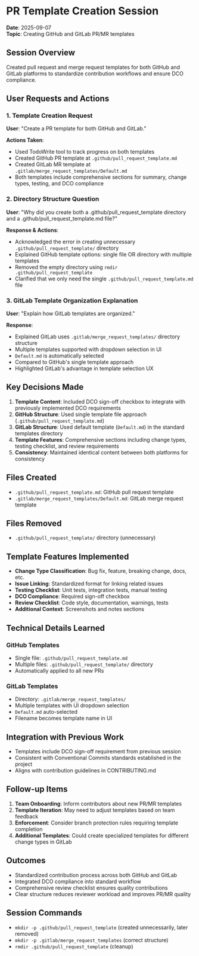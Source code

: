 # PR Template Creation Session

**Date**: 2025-09-07  
**Topic**: Creating GitHub and GitLab PR/MR templates

## Session Overview

Created pull request and merge request templates for both GitHub and GitLab platforms to standardize contribution workflows and ensure DCO compliance.

## User Requests and Actions

### 1. Template Creation Request
**User**: "Create a PR template for both GitHub and GitLab."

**Actions Taken**:
- Used TodoWrite tool to track progress on both templates
- Created GitHub PR template at `.github/pull_request_template.md`
- Created GitLab MR template at `.gitlab/merge_request_templates/Default.md`
- Both templates include comprehensive sections for summary, change types, testing, and DCO compliance

### 2. Directory Structure Question
**User**: "Why did you create both a .github/pull_request_template directory and a .github/pull_request_template.md file?"

**Response & Actions**:
- Acknowledged the error in creating unnecessary `.github/pull_request_template/` directory
- Explained GitHub template options: single file OR directory with multiple templates
- Removed the empty directory using `rmdir .github/pull_request_template`
- Clarified that we only need the single `.github/pull_request_template.md` file

### 3. GitLab Template Organization Explanation
**User**: "Explain how GitLab templates are organized."

**Response**:
- Explained GitLab uses `.gitlab/merge_request_templates/` directory structure
- Multiple templates supported with dropdown selection in UI
- `Default.md` is automatically selected
- Compared to GitHub's single template approach
- Highlighted GitLab's advantage in template selection UX

## Key Decisions Made

1. **Template Content**: Included DCO sign-off checkbox to integrate with previously implemented DCO requirements
2. **GitHub Structure**: Used single template file approach (`.github/pull_request_template.md`)
3. **GitLab Structure**: Used default template (`Default.md`) in the standard templates directory
4. **Template Features**: Comprehensive sections including change types, testing checklist, and review requirements
5. **Consistency**: Maintained identical content between both platforms for consistency

## Files Created

- `.github/pull_request_template.md`: GitHub pull request template
- `.gitlab/merge_request_templates/Default.md`: GitLab merge request template

## Files Removed

- `.github/pull_request_template/` directory (unnecessary)

## Template Features Implemented

- **Change Type Classification**: Bug fix, feature, breaking change, docs, etc.
- **Issue Linking**: Standardized format for linking related issues
- **Testing Checklist**: Unit tests, integration tests, manual testing
- **DCO Compliance**: Required sign-off checkbox
- **Review Checklist**: Code style, documentation, warnings, tests
- **Additional Context**: Screenshots and notes sections

## Technical Details Learned

### GitHub Templates
- Single file: `.github/pull_request_template.md`
- Multiple files: `.github/pull_request_template/` directory
- Automatically applied to all new PRs

### GitLab Templates  
- Directory: `.gitlab/merge_request_templates/`
- Multiple templates with UI dropdown selection
- `Default.md` auto-selected
- Filename becomes template name in UI

## Integration with Previous Work

- Templates include DCO sign-off requirement from previous session
- Consistent with Conventional Commits standards established in the project
- Aligns with contribution guidelines in CONTRIBUTING.md

## Follow-up Items

1. **Team Onboarding**: Inform contributors about new PR/MR templates
2. **Template Iteration**: May need to adjust templates based on team feedback
3. **Enforcement**: Consider branch protection rules requiring template completion
4. **Additional Templates**: Could create specialized templates for different change types in GitLab

## Outcomes

- Standardized contribution process across both GitHub and GitLab
- Integrated DCO compliance into standard workflow
- Comprehensive review checklist ensures quality contributions
- Clear structure reduces reviewer workload and improves PR/MR quality

## Session Commands

- `mkdir -p .github/pull_request_template` (created unnecessarily, later removed)
- `mkdir -p .gitlab/merge_request_templates` (correct structure)
- `rmdir .github/pull_request_template` (cleanup)